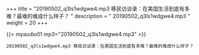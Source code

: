 +++
title = "20190502_q3ls1wdgwe4.mp3 移民访谈录：在美国生活到底有多难？最难的难成什么样子？ "
description = " 20190502_q3ls1wdgwe4.mp3 "
weight = 20
+++

{{< myaudio01 mp3="20190502_q3ls1wdgwe4.mp3" >}}

    20190502_q3ls1wdgwe4.mp3 移民访谈录：在美国生活到底有多难？最难的难成什么样子？
